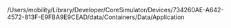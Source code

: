 /Users/mobility/Library/Developer/CoreSimulator/Devices/734260AE-A642-4572-813F-E9FBA9E9CEAD/data/Containers/Data/Application
